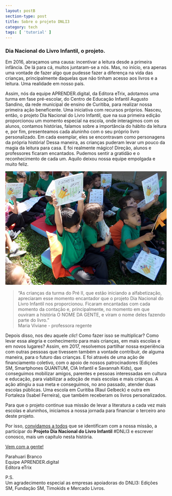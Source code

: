 ```yaml
---
layout: postB
section-type: post
title: Sobre o projeto DNLI3
category: tech
tags: [ 'tutorial' ]
---
```

### Dia Nacional do Livro Infantil, o projeto.

Em 2016, abraçamos uma causa: incentivar a leitura desde a primeira infância. De lá para cá, muitos juntaram-se a nós. Mas, no início, era apenas uma vontade de fazer algo que pudesse fazer a diferença na vida das crianças, principalmente daquelas que não tinham acesso aos livros e a leitura. Uma realidade em nosso país. 

Assim, nós da equipe APRENDER.digital, da Editora eTrix, adotamos uma turma em fase pré-escolar, do Centro de Educação Infantil Augusto Sandino, da rede municipal de ensino de Curitiba, para  realizar nossa primeira ação beneficente. Uma iniciativa com recursos próprios. Nasceu, então, o projeto Dia Nacional do Livro Infantil, que na sua primeira edição proporcionou um momento especial na escola, onde interagimos com os alunos, contamos histórias, falamos sobre a importância do hábito da leitura e, por fim, presenteamos cada aluninho com o seu próprio livro personalizado. Em cada exemplar, eles se encontravam como personagens da própria história! Dessa maneira, as crianças puderam levar um pouco da magia da leitura para casa. E foi realmente mágico! Direção, alunos e professores ficaram encantados. Pudemos sentir a gratidão e o reconhecimento de cada um. Aquilo deixou nossa equipe empolgada e muito feliz.

![Alunos CEI Augusto Sandino](/img/posts/2017-04-16-sobre-alunos.jpg)

> “As crianças da turma do Pré II, que estão iniciando a alfabetização, apreciaram esse momento encantador que o projeto Dia Nacional do Livro Infantil nos proporcionou. Ficaram encantadas com cada momento da contação e, principalmente, no momento em que ouviram a história O NOME DA GENTE, e viram o nome deles fazendo parte do livro.”<br>Maria Viviane - professora regente

Depois disso, nos deu aquele *clic*! Como fazer isso se multiplicar? Como levar essa alegria e conhecimento para mais crianças, em mais escolas e em novos lugares?
Assim, em 2017, resolvemos partilhar nossa experiência com outras pessoas que tivessem também a vontade contribuir, de alguma maneira, para o futuro das crianças.
E foi através de uma ação de financiamento coletivo, com o apoio de nossos patrocinadores (Edições SM, Smartphones QUANTUM, CIA Infantil e Savannah Kids), que conseguimos mobilizar amigos, parentes e pessoas interessadas em cultura e educação, para viabilizar a adoção de mais escolas e mais crianças. A ação atingiu a sua meta e conseguimos, no ano passado, atender duas escolas públicas. Uma escola em Curitiba (Raul Gelbeck) e outra em Fortaleza (Isabel Ferreira), que também receberam os livros personalizados.

Para que o projeto continue sua missão de levar a literatura a cada vez mais escolas e aluninhos, iniciamos a nossa jornada para financiar o terceiro ano deste projeto.

Por isso, [convidamos a todos]({{Site.url}}/#timeline) que se identificam com a nossa missão, a participar do **Projeto Dia Nacional do Livro Infantil** #DNLI3 e escrever conosco, mais um capítulo nesta história.

[Vem com a gente!]({{Site.url}}/#timeline)

Parahuari Branco<br>
Equipe APRENDER.digital<br>
Editora eTrix<br>

P.S.<br>
Um agradecimento especial as empresas apoiadoras do DNLI3: Edições SM, Fundação SM, Timokids e Mercado Livros. 